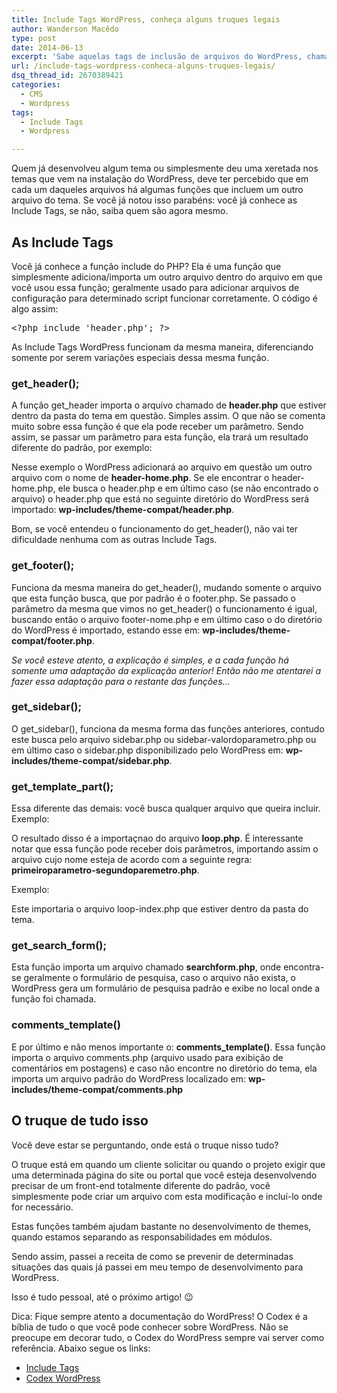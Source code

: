 ```yaml
---
title: Include Tags WordPress, conheça alguns truques legais
author: Wanderson Macêdo
type: post
date: 2014-06-13
excerpt: 'Sabe aquelas tags de inclusão de arquivos do WordPress, chamadas de include tags?  Saiba como utilizar cada uma delas de uma forma diferente do que é comumente falado.'
url: /include-tags-wordpress-conheca-alguns-truques-legais/
dsq_thread_id: 2670389421
categories:
  - CMS
  - Wordpress
tags:
  - Include Tags
  - Wordpress

---
```

Quem já desenvolveu algum tema ou simplesmente deu uma xeretada nos temas que vem na instalação do WordPress, deve ter percebido que em cada um daqueles arquivos há algumas funções que incluem um outro arquivo do tema. Se você já notou isso parabéns: você já conhece as Include Tags, se não, saiba quem são agora mesmo.

## As Include Tags

Você já conhece a função include do PHP? Ela é uma função que simplesmente adiciona/importa um outro arquivo dentro do arquivo em que você usou essa função; geralmente usado para adicionar arquivos de configuração para determinado script funcionar corretamente. O código é algo assim:

<pre class="lang-php">&lt;?php include 'header.php'; ?>
</pre>

As Include Tags WordPress funcionam da mesma maneira, diferenciando somente por serem variações especiais dessa mesma função.

### get_header();

A função get_header importa o arquivo chamado de **header.php** que estiver dentro da pasta do tema em questão. Simples assim. O que não se comenta muito sobre essa função é que ela pode receber um parâmetro. Sendo assim, se passar um parâmetro para esta função, ela trará um resultado diferente do padrão, por exemplo:

<?php get_header(‘home’); ?>

Nesse exemplo o WordPress adicionará ao arquivo em questão um outro arquivo com o nome de **header-home.php**. Se ele encontrar o header-home.php, ele busca o header.php e em último caso (se não encontrado o arquivo) o header.php que está no seguinte diretório do WordPress será importado: **wp-includes/theme-compat/header.php**.

Bom, se você entendeu o funcionamento do get_header(), não vai ter dificuldade nenhuma com as outras Include Tags.

### get_footer();

Funciona da mesma maneira do get\_header(), mudando somente o arquivo que esta função busca, que por padrão é o footer.php. Se passado o parâmetro da mesma que vimos no get\_header() o funcionamento é igual, buscando então o arquivo footer-nome.php e em último caso o do diretório do WordPress é importado, estando esse em: **wp-includes/theme-compat/footer.php**.

_Se você esteve atento, a explicação é simples, e a cada função há somente uma adaptação da explicação anterior! Então não me atentarei a fazer essa adaptação para o restante das funções&#8230;_

### get_sidebar();

O get_sidebar(), funciona da mesma forma das funções anteriores, contudo este busca pelo arquivo sidebar.php ou sidebar-valordoparametro.php ou em último caso o sidebar.php disponibilizado pelo WordPress em: **wp-includes/theme-compat/sidebar.php**.

### get\_template\_part();

Essa diferente das demais: você busca qualquer arquivo que queira incluir. Exemplo:

<?php get\_template\_part(‘loop’); ?>

O resultado disso é a importaçnao do arquivo **loop.php**. É interessante notar que essa função pode receber dois parâmetros, importando assim o arquivo cujo nome esteja de acordo com a seguinte regra: **primeiroparametro-segundoparemetro.php**.

Exemplo:

<?php get\_template\_part(‘loop’,’index’); ?>

Este importaria o arquivo loop-index.php que estiver dentro da pasta do tema.

### get\_search\_form();

Esta função importa um arquivo chamado **searchform.php**, onde encontra-se geralmente o formulário de pesquisa, caso o arquivo não exista, o WordPress gera um formulário de pesquisa padrão e exibe no local onde a função foi chamada.

### comments_template()

E por último e não menos importante o: **comments_template()**. Essa função importa o arquivo comments.php (arquivo usado para exibição de comentários em postagens) e caso não encontre no diretório do tema, ela importa um arquivo padrão do WordPress localizado em: **wp-includes/theme-compat/comments.php**

## O truque de tudo isso

Você deve estar se perguntando, onde está o truque nisso tudo?

O truque está em quando um cliente solicitar ou quando o projeto exigir que uma determinada página do site ou portal que você esteja desenvolvendo precisar de um front-end totalmente diferente do padrão, você simplesmente pode criar um arquivo com esta modificação e incluí-lo onde for necessário.

Estas funções também ajudam bastante no desenvolvimento de themes, quando estamos separando as responsabilidades em módulos. 

Sendo assim, passei a receita de como se prevenir de determinadas situações das quais já passei em meu tempo de desenvolvimento para WordPress.

Isso é tudo pessoal, até o próximo artigo! 😉

Dica: Fique sempre atento a documentação do WordPress! O Codex é a bíblia de tudo o que você pode conhecer sobre WordPress. Não se preocupe em decorar tudo, o Codex do WordPress sempre vai server como referência. Abaixo segue os links:

  * [Include Tags][1]
  * [Codex WordPress][2]

 [1]: http://codex.wordpress.org/Include_Tags
 [2]: http://codex.wordpress.org/
